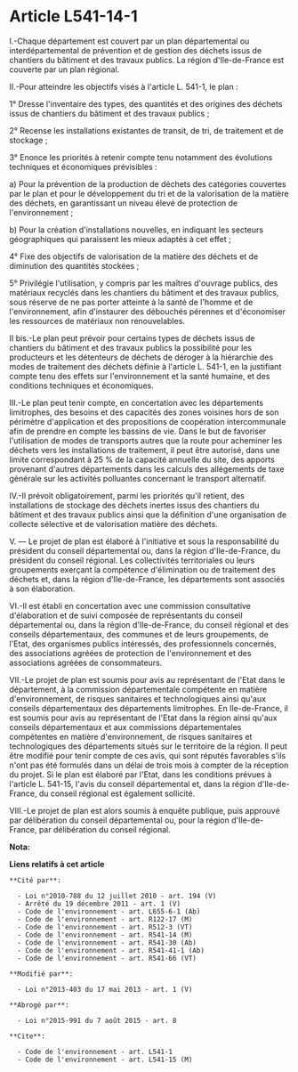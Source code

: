 # Article L541-14-1

I.-Chaque département est couvert par un plan départemental ou interdépartemental de prévention et de gestion des déchets
issus de chantiers du bâtiment et des travaux publics. La région d'Ile-de-France est couverte par un plan régional. 

II.-Pour atteindre les objectifs visés à l'article L. 541-1, le plan : 

1° Dresse l'inventaire des types, des quantités et des origines des déchets issus de chantiers du bâtiment et des travaux
publics ; 

2° Recense les installations existantes de transit, de tri, de traitement et de stockage ; 

3° Enonce les priorités à retenir compte tenu notamment des évolutions techniques et économiques prévisibles : 

a) Pour la prévention de la production de déchets des catégories couvertes par le plan et pour le développement du tri et de
la valorisation de la matière des déchets, en garantissant un niveau élevé de protection de l'environnement ; 

b) Pour la création d'installations nouvelles, en indiquant les secteurs géographiques qui paraissent les mieux adaptés à cet
effet ; 

4° Fixe des objectifs de valorisation de la matière des déchets et de diminution des quantités stockées ; 

5° Privilégie l'utilisation, y compris par les maîtres d'ouvrage publics, des matériaux recyclés dans les chantiers du
bâtiment et des travaux publics, sous réserve de ne pas porter atteinte à la santé de l'homme et de l'environnement, afin
d'instaurer des débouchés pérennes et d'économiser les ressources de matériaux non renouvelables. 

II bis.-Le plan peut prévoir pour certains types de déchets issus de chantiers du bâtiment et des travaux publics la
possibilité pour les producteurs et les détenteurs de déchets de déroger à la hiérarchie des modes de traitement des déchets
définie à l'article L. 541-1, en la justifiant compte tenu des effets sur l'environnement et la santé humaine, et des
conditions techniques et économiques. 

III.-Le plan peut tenir compte, en concertation avec les départements limitrophes, des besoins et des capacités des zones
voisines hors de son périmètre d'application et des propositions de coopération intercommunale afin de prendre en compte les
bassins de vie. Dans le but de favoriser l'utilisation de modes de transports autres que la route pour acheminer les déchets
vers les installations de traitement, il peut être autorisé, dans une limite correspondant à 25 % de la capacité annuelle du
site, des apports provenant d'autres départements dans les calculs des allégements de taxe générale sur les activités
polluantes concernant le transport alternatif. 

IV.-Il prévoit obligatoirement, parmi les priorités qu'il retient, des installations de stockage des déchets inertes issus
des chantiers du bâtiment et des travaux publics ainsi que la définition d'une organisation de collecte sélective et de
valorisation matière des déchets. 

V. ― Le projet de plan est élaboré à l'initiative et sous la responsabilité du président du conseil départemental ou, dans la
région d'Ile-de-France, du président du conseil régional. Les collectivités territoriales ou leurs groupements exerçant la
compétence d'élimination ou de traitement des déchets et, dans la région d'Ile-de-France, les départements sont associés à
son élaboration. 

VI.-Il est établi en concertation avec une commission consultative d'élaboration et de suivi composée de représentants du
conseil départemental ou, dans la région d'Ile-de-France, du conseil régional et des conseils départementaux, des communes et
de leurs groupements, de l'Etat, des organismes publics intéressés, des professionnels concernés, des associations agréées de
protection de l'environnement et des associations agréées de consommateurs. 

VII.-Le projet de plan est soumis pour avis au représentant de l'Etat dans le département, à la commission départementale
compétente en matière d'environnement, de risques sanitaires et technologiques ainsi qu'aux conseils départementaux des
départements limitrophes. En Ile-de-France, il est soumis pour avis au représentant de l'Etat dans la région ainsi qu'aux
conseils départementaux et aux commissions départementales compétentes en matière d'environnement, de risques sanitaires et
technologiques des départements situés sur le territoire de la région. Il peut être modifié pour tenir compte de ces avis,
qui sont réputés favorables s'ils n'ont pas été formulés dans un délai de trois mois à compter de la réception du projet. Si
le plan est élaboré par l'Etat, dans les conditions prévues à l'article L. 541-15, l'avis du conseil départemental et, dans
la région d'Ile-de-France, du conseil régional est également sollicité. 

VIII.-Le projet de plan est alors soumis à enquête publique, puis approuvé par délibération du conseil départemental ou, pour
la région d'Ile-de-France, par délibération du conseil régional.

**Nota:**



**Liens relatifs à cet article**

	**Cité par**:

	  - Loi n°2010-788 du 12 juillet 2010 - art. 194 (V)
	  - Arrêté du 19 décembre 2011 - art. 1 (V)
	  - Code de l'environnement - art. L655-6-1 (Ab)
	  - Code de l'environnement - art. R122-17 (M)
	  - Code de l'environnement - art. R512-3 (VT)
	  - Code de l'environnement - art. R541-14 (M)
	  - Code de l'environnement - art. R541-30 (Ab)
	  - Code de l'environnement - art. R541-41-1 (Ab)
	  - Code de l'environnement - art. R541-66 (VT)

	**Modifié par**:

	  - Loi n°2013-403 du 17 mai 2013 - art. 1 (V)

	**Abrogé par**:

	  - Loi n°2015-991 du 7 août 2015 - art. 8

	**Cite**:

	  - Code de l'environnement - art. L541-1
	  - Code de l'environnement - art. L541-15 (M)
